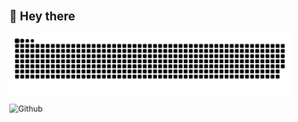 ## 👋 Hey there

<picture>
  <source media="(prefers-color-scheme: dark)" srcset="https://raw.githubusercontent.com/asyncedd/asyncedd/output/github-contribution-grid-snake-dark.svg">
  <source media="(prefers-color-scheme: light)" srcset="https://raw.githubusercontent.com/asyncedd/asyncedd/output/github-contribution-grid-snake.svg">
  <img alt="github contribution grid snake animation" src="https://raw.githubusercontent.com/platane/platane/output/github-contribution-grid-snake.svg">
</picture>

![Github](https://github-readme-stats.vercel.app/api?username=asyncedd&show_icons=true&bg_color=1e1e2e&hide_border=true&title_color=cdd6f4&text_color=cdd6f4&icon_color=cdd6f4&ring_color=89b4fa)
